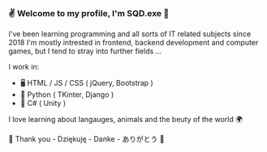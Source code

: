 ### ✌ Welcome to my profile, I'm SQD.exe 📛

I've been learning programming and all sorts of IT related subjects since 2018
I'm mostly intrested in frontend, backend development and computer games, but I tend to stray into further fields ... 

I work in:
- 🖥  HTML / JS / CSS ( jQuery, Bootstrap )
- 🐍 Python ( TKinter, Django )
- 🔰  C# ( Unity )

I love learning about langauges, animals and the beuty of the world 🌍

🌟 Thank you - Dziękuję - Danke - ありがとう 🌟

